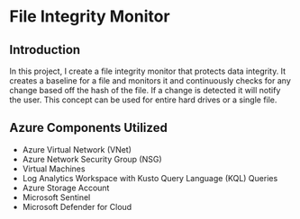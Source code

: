 # File Integrity Monitor
## Introduction

 In this project, I create a file integrity monitor that protects data integrity. It creates a baseline for a file and monitors it and continuously checks for any change based off the hash of the file. If a change is detected it will notify the user. This concept can be used for entire hard drives or a single file.

## Azure Components Utilized

- Azure Virtual Network (VNet)
- Azure Network Security Group (NSG)
- Virtual Machines 
- Log Analytics Workspace with Kusto Query Language (KQL) Queries
- Azure Storage Account 
- Microsoft Sentinel 
- Microsoft Defender for Cloud 


